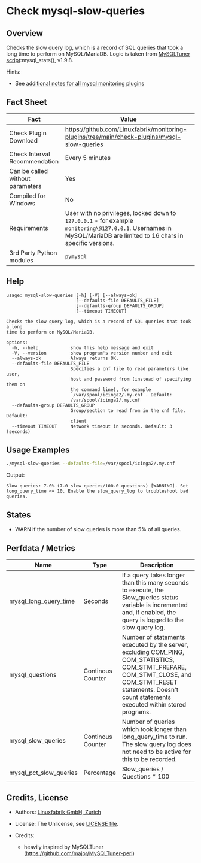 # Check mysql-slow-queries

## Overview

Checks the slow query log, which is a record of SQL queries that took a long time to perform on MySQL/MariaDB. Logic is taken from [MySQLTuner script](https://github.com/major/MySQLTuner-perl):mysql_stats(), v1.9.8.

Hints:

* See [additional notes for all mysql monitoring plugins](https://github.com/Linuxfabrik/monitoring-plugins/blob/main/PLUGINS-MYSQL.rst)


## Fact Sheet

| Fact | Value |
|----|----|
| Check Plugin Download                 | <https://github.com/Linuxfabrik/monitoring-plugins/tree/main/check-plugins/mysql-slow-queries> |
| Check Interval Recommendation         | Every 5 minutes |
| Can be called without parameters      | Yes |
| Compiled for Windows                  | No |
| Requirements                          | User with no privileges, locked down to `127.0.0.1` - for example `monitoring\@127.0.0.1`. Usernames in MySQL/MariaDB are limited to 16 chars in specific versions. |
| 3rd Party Python modules              | `pymysql` |


## Help

```text
usage: mysql-slow-queries [-h] [-V] [--always-ok]
                          [--defaults-file DEFAULTS_FILE]
                          [--defaults-group DEFAULTS_GROUP]
                          [--timeout TIMEOUT]

Checks the slow query log, which is a record of SQL queries that took a long
time to perform on MySQL/MariaDB.

options:
  -h, --help            show this help message and exit
  -V, --version         show program's version number and exit
  --always-ok           Always returns OK.
  --defaults-file DEFAULTS_FILE
                        Specifies a cnf file to read parameters like user,
                        host and password from (instead of specifying them on
                        the command line), for example
                        `/var/spool/icinga2/.my.cnf`. Default:
                        /var/spool/icinga2/.my.cnf
  --defaults-group DEFAULTS_GROUP
                        Group/section to read from in the cnf file. Default:
                        client
  --timeout TIMEOUT     Network timeout in seconds. Default: 3 (seconds)
```


## Usage Examples

```bash
./mysql-slow-queries --defaults-file=/var/spool/icinga2/.my.cnf
```

Output:

```text
Slow queries: 7.0% (7.0 slow queries/100.0 questions) [WARNING]. Set long_query_time <= 10. Enable the slow_query_log to troubleshoot bad queries.
```


## States

* WARN if the number of slow queries is more than 5% of all queries.


## Perfdata / Metrics

| Name | Type | Description |
|----|----|----|
| mysql_long_query_time | Seconds | If a query takes longer than this many seconds to execute, the Slow_queries status variable is incremented and, if enabled, the query is logged to the slow query log. |
| mysql_questions | Continous Counter | Number of statements executed by the server, excluding COM_PING, COM_STATISTICS, COM_STMT_PREPARE, COM_STMT_CLOSE, and COM_STMT_RESET statements. Doesn't count statements executed within stored programs. |
| mysql_slow_queries | Continous Counter | Number of queries which took longer than long_query_time to run. The slow query log does not need to be active for this to be recorded. |
| mysql_pct_slow_queries | Percentage | Slow_queries / Questions \* 100 |


## Credits, License

* Authors: [Linuxfabrik GmbH, Zurich](https://www.linuxfabrik.ch)

* License: The Unlicense, see [LICENSE file](https://unlicense.org/).

* Credits:

    * heavily inspired by MySQLTuner (<https://github.com/major/MySQLTuner-perl>)
